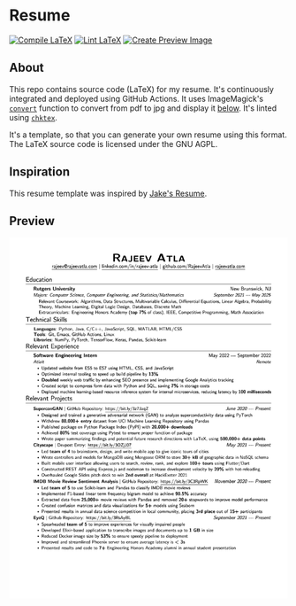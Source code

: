 # Resume
[![Compile LaTeX](https://github.com/RajeevAtla/resume/actions/workflows/compile.yml/badge.svg)](https://github.com/RajeevAtla/resume/actions/workflows/compile.yml)
[![Lint LaTeX](https://github.com/RajeevAtla/resume/actions/workflows/lint.yml/badge.svg)](https://github.com/RajeevAtla/resume/actions/workflows/lint.yml)
[![Create Preview Image](https://github.com/RajeevAtla/resume/actions/workflows/image.yml/badge.svg)](https://github.com/RajeevAtla/resume/actions/workflows/image.yml)

## About

This repo contains source code (LaTeX) for my resume.
It's continuously integrated and deployed using GitHub Actions.
It uses ImageMagick's [`convert`](https://imagemagick.org/script/convert.php) function to convert from pdf to jpg and display it [below](#preview).
It's linted using [`chktex`](https://www.nongnu.org/chktex/).

It's a template, so that you can generate your own resume using this format.
The LaTeX source code is licensed under the GNU AGPL.

## Inspiration

This resume template was inspired by [Jake's Resume](https://github.com/jakegut/resume).

## Preview

![Resume](/resume.jpg "Resume")
